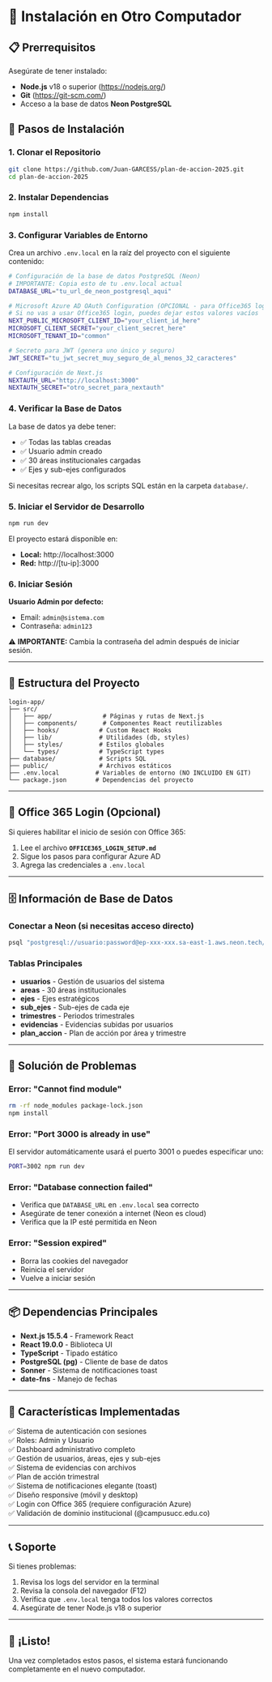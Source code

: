 # 🚀 Instalación en Otro Computador

## 📋 Prerrequisitos

Asegúrate de tener instalado:
- **Node.js** v18 o superior (https://nodejs.org/)
- **Git** (https://git-scm.com/)
- Acceso a la base de datos **Neon PostgreSQL**

## 🔧 Pasos de Instalación

### 1. Clonar el Repositorio

```bash
git clone https://github.com/Juan-GARCESS/plan-de-accion-2025.git
cd plan-de-accion-2025
```

### 2. Instalar Dependencias

```bash
npm install
```

### 3. Configurar Variables de Entorno

Crea un archivo `.env.local` en la raíz del proyecto con el siguiente contenido:

```bash
# Configuración de la base de datos PostgreSQL (Neon)
# IMPORTANTE: Copia esto de tu .env.local actual
DATABASE_URL="tu_url_de_neon_postgresql_aqui"

# Microsoft Azure AD OAuth Configuration (OPCIONAL - para Office365 login)
# Si no vas a usar Office365 login, puedes dejar estos valores vacíos
NEXT_PUBLIC_MICROSOFT_CLIENT_ID="your_client_id_here"
MICROSOFT_CLIENT_SECRET="your_client_secret_here"
MICROSOFT_TENANT_ID="common"

# Secreto para JWT (genera uno único y seguro)
JWT_SECRET="tu_jwt_secret_muy_seguro_de_al_menos_32_caracteres"

# Configuración de Next.js
NEXTAUTH_URL="http://localhost:3000"
NEXTAUTH_SECRET="otro_secret_para_nextauth"
```

### 4. Verificar la Base de Datos

La base de datos ya debe tener:
- ✅ Todas las tablas creadas
- ✅ Usuario admin creado
- ✅ 30 áreas institucionales cargadas
- ✅ Ejes y sub-ejes configurados

Si necesitas recrear algo, los scripts SQL están en la carpeta `database/`.

### 5. Iniciar el Servidor de Desarrollo

```bash
npm run dev
```

El proyecto estará disponible en:
- **Local:** http://localhost:3000
- **Red:** http://[tu-ip]:3000

### 6. Iniciar Sesión

**Usuario Admin por defecto:**
- Email: `admin@sistema.com`
- Contraseña: `admin123`

⚠️ **IMPORTANTE:** Cambia la contraseña del admin después de iniciar sesión.

---

## 📁 Estructura del Proyecto

```
login-app/
├── src/
│   ├── app/              # Páginas y rutas de Next.js
│   ├── components/       # Componentes React reutilizables
│   ├── hooks/           # Custom React Hooks
│   ├── lib/             # Utilidades (db, styles)
│   ├── styles/          # Estilos globales
│   └── types/           # TypeScript types
├── database/            # Scripts SQL
├── public/              # Archivos estáticos
├── .env.local          # Variables de entorno (NO INCLUIDO EN GIT)
└── package.json        # Dependencias del proyecto
```

---

## 🔐 Office 365 Login (Opcional)

Si quieres habilitar el inicio de sesión con Office 365:

1. Lee el archivo **`OFFICE365_LOGIN_SETUP.md`**
2. Sigue los pasos para configurar Azure AD
3. Agrega las credenciales a `.env.local`

---

## 🗄️ Información de Base de Datos

### Conectar a Neon (si necesitas acceso directo)

```bash
psql "postgresql://usuario:password@ep-xxx-xxx.sa-east-1.aws.neon.tech/neondb?sslmode=require"
```

### Tablas Principales

- **usuarios** - Gestión de usuarios del sistema
- **areas** - 30 áreas institucionales
- **ejes** - Ejes estratégicos
- **sub_ejes** - Sub-ejes de cada eje
- **trimestres** - Periodos trimestrales
- **evidencias** - Evidencias subidas por usuarios
- **plan_accion** - Plan de acción por área y trimestre

---

## 🚨 Solución de Problemas

### Error: "Cannot find module"
```bash
rm -rf node_modules package-lock.json
npm install
```

### Error: "Port 3000 is already in use"
El servidor automáticamente usará el puerto 3001 o puedes especificar uno:
```bash
PORT=3002 npm run dev
```

### Error: "Database connection failed"
- Verifica que `DATABASE_URL` en `.env.local` sea correcto
- Asegúrate de tener conexión a internet (Neon es cloud)
- Verifica que la IP esté permitida en Neon

### Error: "Session expired"
- Borra las cookies del navegador
- Reinicia el servidor
- Vuelve a iniciar sesión

---

## 📦 Dependencias Principales

- **Next.js 15.5.4** - Framework React
- **React 19.0.0** - Biblioteca UI
- **TypeScript** - Tipado estático
- **PostgreSQL (pg)** - Cliente de base de datos
- **Sonner** - Sistema de notificaciones toast
- **date-fns** - Manejo de fechas

---

## 🎯 Características Implementadas

✅ Sistema de autenticación con sesiones  
✅ Roles: Admin y Usuario  
✅ Dashboard administrativo completo  
✅ Gestión de usuarios, áreas, ejes y sub-ejes  
✅ Sistema de evidencias con archivos  
✅ Plan de acción trimestral  
✅ Sistema de notificaciones elegante (toast)  
✅ Diseño responsive (móvil y desktop)  
✅ Login con Office 365 (requiere configuración Azure)  
✅ Validación de dominio institucional (@campusucc.edu.co)  

---

## 📞 Soporte

Si tienes problemas:
1. Revisa los logs del servidor en la terminal
2. Revisa la consola del navegador (F12)
3. Verifica que `.env.local` tenga todos los valores correctos
4. Asegúrate de tener Node.js v18 o superior

---

## 🎉 ¡Listo!

Una vez completados estos pasos, el sistema estará funcionando completamente en el nuevo computador.
